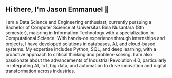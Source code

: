 ## Hi there, I'm Jason Emmanuel 👋

I am a Data Science and Engineering enthusiast, currently pursuing a Bachelor of Computer Science at Universitas Bina Nusantara (8th semester), majoring in Information Technology with a specialization in Computational Science. With hands-on experience through internships and projects, I have developed solutions in databases, AI, and cloud-based systems. My expertise includes Python, SQL, and deep learning, with a proactive approach to critical thinking and problem-solving. I am also passionate about the advancements of Industrial Revolution 4.0, particularly in integrating AI, IoT, big data, and automation to drive innovation and digital transformation across industries.
